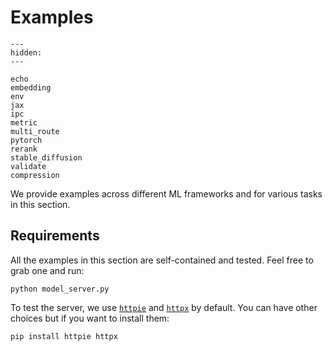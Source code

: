# Examples

```{toctree}
---
hidden:
---

echo
embedding
env
jax
ipc
metric
multi_route
pytorch
rerank
stable_diffusion
validate
compression
```

We provide examples across different ML frameworks and for various tasks in this section.

## Requirements

All the examples in this section are self-contained and tested. Feel free to grab one and run:

```shell
python model_server.py
```

To test the server, we use [`httpie`](https://github.com/httpie/httpie) and [`httpx`](https://github.com/encode/httpx) by default. You can have other choices but if you want to install them:

```shell
pip install httpie httpx
```
